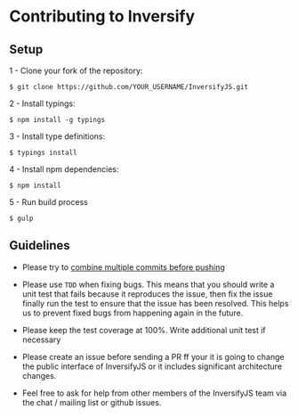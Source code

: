 # Contributing to Inversify

## Setup

1 - Clone your fork of the repository:
```
$ git clone https://github.com/YOUR_USERNAME/InversifyJS.git
```

2 - Install typings:
```
$ npm install -g typings
```

3 - Install type definitions:
```
$ typings install
```

4 - Install npm dependencies:
```
$ npm install
```

5 - Run build process
```
$ gulp
```

## Guidelines

- Please try to [combine multiple commits before pushing](http://stackoverflow.com/questions/6934752/combining-multiple-commits-before-pushing-in-git)

- Please use `TDD` when fixing bugs. This means that you should write a unit test that fails because it reproduces the issue, 
then fix the issue finally run the test to ensure that the issue has been resolved. This helps us to prevent fixed bugs from 
happening again in the future.

- Please keep the test coverage at 100%. Write additional unit test if necessary

-  Please create an issue before sending a PR ff your it is going to change the public interface of InversifyJS or it 
includes significant architecture changes.

- Feel free to ask for help from other members of the InversifyJS team via the chat / mailing list or github issues.